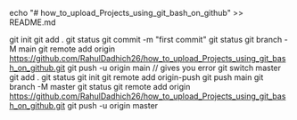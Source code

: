 echo "# how_to_upload_Projects_using_git_bash_on_github" >> README.md


git init
git add .
git status
git commit -m "first commit"
git status
git branch -M main
git remote add origin https://github.com/RahulDadhich26/how_to_upload_Projects_using_git_bash_on_github.git
git push -u origin main
// gives you error
git switch master
git add .
git status
git init
git remote add origin-push
git push main
git branch -M master
git status
git remote add origin https://github.com/RahulDadhich26/how_to_upload_Projects_using_git_bash_on_github.git
git push -u origin master
